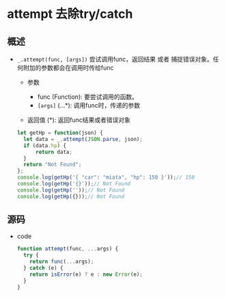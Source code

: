 # attempt 去除try/catch

## 概述

+ `_.attempt(func, [args])` 尝试调用func，返回结果 或者 捕捉错误对象。任何附加的参数都会在调用时传给func

  + 参数

    + func (Function): 要尝试调用的函数。
    + `[args]` (...*): 调用func时，传递的参数

  + 返回值 (*): 返回func结果或者错误对象

  ```js
  let getHp = function(json) {
    let data = _.attempt(JSON.parse, json);
    if (data.hp) {
        return data;
    }
    return "Not Found";
  };
  console.log(getHp('{ "car": "miata", "hp": 150 }'));// 150
  console.log(getHp('{}'));// Not Found
  console.log(getHp(''));// Not Found
  console.log(getHp({}));// Not Found
  ```

## 源码

+ code

  ```js
  function attempt(func, ...args) {
    try {
      return func(...args);
    } catch (e) {
      return isError(e) ? e : new Error(e);
    }
  }
  ```
